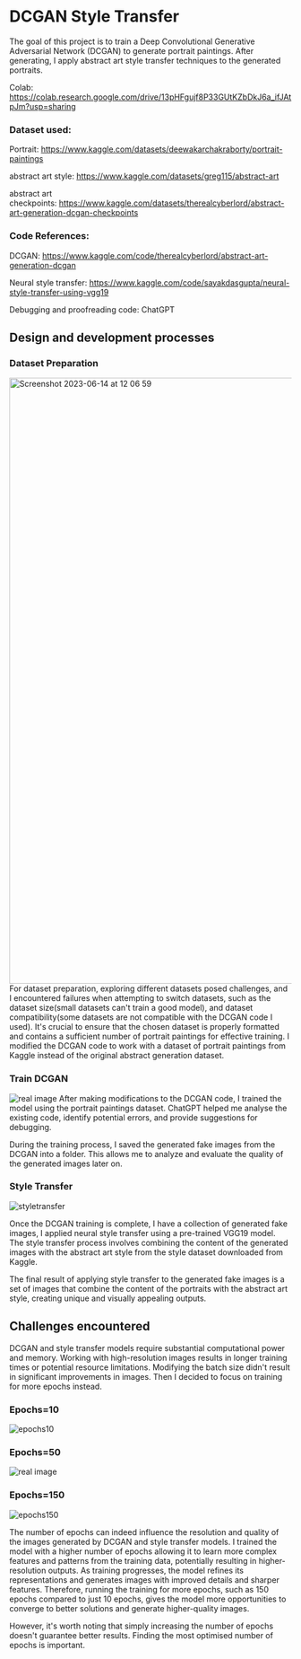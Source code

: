 # DCGAN Style Transfer
The goal of this project is to train a Deep Convolutional Generative Adversarial Network (DCGAN) to generate portrait paintings. After generating, I apply abstract art style transfer techniques to the generated portraits. 

Colab: https://colab.research.google.com/drive/13pHFgujf8P33GUtKZbDkJ6a_ifJAtpJm?usp=sharing


### Dataset used:
Portrait: https://www.kaggle.com/datasets/deewakarchakraborty/portrait-paintings

abstract art style: https://www.kaggle.com/datasets/greg115/abstract-art

abstract art checkpoints: https://www.kaggle.com/datasets/therealcyberlord/abstract-art-generation-dcgan-checkpoints

### Code References:
DCGAN: https://www.kaggle.com/code/therealcyberlord/abstract-art-generation-dcgan

Neural style transfer: https://www.kaggle.com/code/sayakdasgupta/neural-style-transfer-using-vgg19

Debugging and proofreading code: ChatGPT


## Design and development processes

### Dataset Preparation
<img width="1080" alt="Screenshot 2023-06-14 at 12 06 59" src="https://github.com/qi7171/Coding_3_Final_Project/assets/72468017/0f8d9bd9-3b93-436a-b53c-1f2e51c6df0e">
For dataset preparation, exploring different datasets posed challenges, and I encountered failures when attempting to switch datasets, such as the dataset size(small datasets can't train a good model), and dataset compatibility(some datasets are not compatible with the DCGAN code I used). It's crucial to ensure that the chosen dataset is properly formatted and contains a sufficient number of portrait paintings for effective training. I modified the DCGAN code to work with a dataset of portrait paintings from Kaggle instead of the original abstract generation dataset. 

### Train DCGAN
![real image](https://github.com/qi7171/Coding_3_Final_Project/assets/72468017/412ca40e-c001-4de6-aace-831597003300)
After making modifications to the DCGAN code, I trained the model using the portrait paintings dataset. ChatGPT helped me analyse the existing code, identify potential errors, and provide suggestions for debugging.

During the training process, I saved the generated fake images from the DCGAN into a folder. This allows me to analyze and evaluate the quality of the generated images later on.


### Style Transfer
![styletransfer](https://github.com/qi7171/Coding_3_Final_Project/assets/72468017/cbfcdec6-e197-4c27-a194-d512387a4f4c)

Once the DCGAN training is complete, I have a collection of generated fake images, I applied neural style transfer using a pre-trained VGG19 model. The style transfer process involves combining the content of the generated images with the abstract art style from the style dataset downloaded from Kaggle.

The final result of applying style transfer to the generated fake images is a set of images that combine the content of the portraits with the abstract art style, creating unique and visually appealing outputs.


## Challenges encountered
DCGAN and style transfer models require substantial computational power and memory. Working with high-resolution images results in longer training times or potential resource limitations. Modifying the batch size didn't result in significant improvements in images. Then I decided to focus on training for more epochs instead.

### Epochs=10
![epochs10](https://github.com/qi7171/Coding_3_Final_Project/assets/72468017/f1ae8d58-8b6c-4d75-9c88-e9437e63da03)

### Epochs=50
![real image](https://github.com/qi7171/Coding_3_Final_Project/assets/72468017/9fdf8ed8-e54e-4e6d-9634-110604bc79a4)

### Epochs=150
![epochs150](https://github.com/qi7171/Coding_3_Final_Project/assets/72468017/d13e1137-2e64-4df7-a18c-977490337a73)

The number of epochs can indeed influence the resolution and quality of the images generated by DCGAN and style transfer models. I trained the model with a higher number of epochs allowing it to learn more complex features and patterns from the training data, potentially resulting in higher-resolution outputs. As training progresses, the model refines its representations and generates images with improved details and sharper features. Therefore, running the training for more epochs, such as 150 epochs compared to just 10 epochs, gives the model more opportunities to converge to better solutions and generate higher-quality images.

However, it's worth noting that simply increasing the number of epochs doesn't guarantee better results. Finding the most optimised number of epochs is important.


